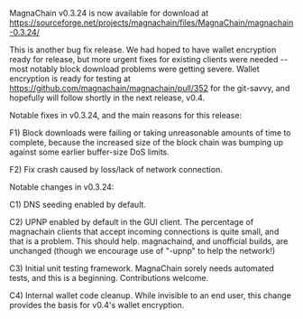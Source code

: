 MagnaChain v0.3.24 is now available for download at
https://sourceforge.net/projects/magnachain/files/MagnaChain/magnachain-0.3.24/

This is another bug fix release.  We had hoped to have wallet encryption ready for release, but more urgent fixes for existing clients were needed -- most notably block download problems were getting severe.  Wallet encryption is ready for testing at https://github.com/magnachain/magnachain/pull/352 for the git-savvy, and hopefully will follow shortly in the next release, v0.4.

Notable fixes in v0.3.24, and the main reasons for this release:

F1) Block downloads were failing or taking unreasonable amounts of time to complete, because the increased size of the block chain was bumping up against some earlier buffer-size DoS limits.

F2) Fix crash caused by loss/lack of network connection.

Notable changes in v0.3.24:

C1) DNS seeding enabled by default.

C2) UPNP enabled by default in the GUI client.  The percentage of magnachain clients that accept incoming connections is quite small, and that is a problem.  This should help.  magnachaind, and unofficial builds, are unchanged (though we encourage use of "-upnp" to help the network!)

C3) Initial unit testing framework.  MagnaChain sorely needs automated tests, and this is a beginning.  Contributions welcome.

C4) Internal wallet code cleanup.  While invisible to an end user, this change provides the basis for v0.4's wallet encryption.
